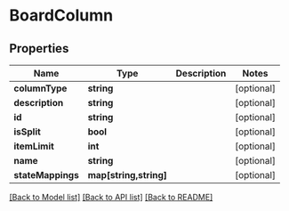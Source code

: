 # BoardColumn

## Properties
Name | Type | Description | Notes
------------ | ------------- | ------------- | -------------
**columnType** | **string** |  | [optional] 
**description** | **string** |  | [optional] 
**id** | **string** |  | [optional] 
**isSplit** | **bool** |  | [optional] 
**itemLimit** | **int** |  | [optional] 
**name** | **string** |  | [optional] 
**stateMappings** | **map[string,string]** |  | [optional] 

[[Back to Model list]](../README.md#documentation-for-models) [[Back to API list]](../README.md#documentation-for-api-endpoints) [[Back to README]](../README.md)


